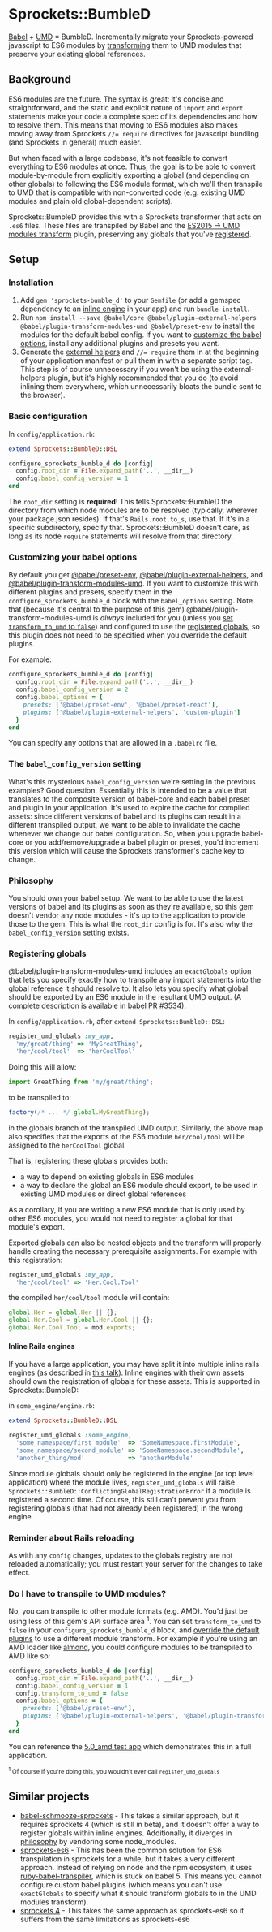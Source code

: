 # Sprockets::BumbleD

[Babel](https://babeljs.io) + [UMD](https://github.com/umdjs/umd) = BumbleD.
Incrementally migrate your Sprockets-powered javascript to ES6 modules by
[transforming](https://en.wikipedia.org/wiki/Bumblebee_(Transformers)) them
to UMD modules that preserve your existing global references.

## Background

ES6 modules are the future. The syntax is great: it's concise and
straightforward, and the static and explicit nature of `import` and `export`
statements make your code a complete spec of its dependencies and how to
resolve them. This means that moving to ES6 modules also makes moving away
from Sprockets `//= require` directives for javascript bundling (and Sprockets
in general) much easier.

But when faced with a large codebase, it's not feasible to convert everything
to ES6 modules at once. Thus, the goal is to be able to convert
module-by-module from explicitly exporting a global (and depending on other
globals) to following the ES6 module format, which we'll then transpile to UMD
that is compatible with non-converted code (e.g. existing UMD modules and
plain old global-dependent scripts).

Sprockets::BumbleD provides this with a Sprockets transformer that acts on
`.es6` files. These files are transpiled by Babel and the
[ES2015 -> UMD modules transform] plugin, preserving any globals that you've
[registered](#registering-globals).

[ES2015 -> UMD modules transform]: https://github.com/babel/babel/tree/v7.3.4/packages/babel-plugin-transform-modules-umd

## Setup

### Installation

1. Add `gem 'sprockets-bumble_d'` to your `Gemfile` (or add a gemspec
dependency to an [inline engine](#inline-rails-engines) in your app) and
run `bundle install`.
2. Run `npm install --save @babel/core @babel/plugin-external-helpers @babel/plugin-transform-modules-umd @babel/preset-env`
to install the modules for the default babel config. If you want to
[customize the babel options](#customizing-your-babel-options), install any
additional plugins and presets you want.
3. Generate the [external helpers] and `//= require` them in at the beginning
of your application manifest or pull them in with a separate script tag. This
step is of course unnecessary if you won't be using the external-helpers
plugin, but it's highly recommended that you do (to avoid inlining them
everywhere, which unnecessarily bloats the bundle sent to the browser).

[external helpers]: https://babeljs.io/docs/plugins/external-helpers

### Basic configuration

In `config/application.rb`:
```ruby
extend Sprockets::BumbleD::DSL

configure_sprockets_bumble_d do |config|
  config.root_dir = File.expand_path('..', __dir__)
  config.babel_config_version = 1
end
```

The `root_dir` setting is **required**! This tells Sprockets::BumbleD the
directory from which node modules are to be resolved (typically, wherever your
package.json resides). If that's `Rails.root.to_s`, use that. If it's in a
specific subdirectory, specify that. Sprockets::BumbleD doesn't care, as long
as its node `require` statements will resolve from that directory.

### Customizing your babel options

By default you get [@babel/preset-env], [@babel/plugin-external-helpers], and
[@babel/plugin-transform-modules-umd]. If you want to customize this with
different plugins and presets, specify them in the
`configure_sprockets_bumble_d` block with the `babel_options` setting. Note
that (because it's central to the purpose of this gem)
@babel/plugin-transform-modules-umd is _always_ included for you (unless
you [set `transform_to_umd` to `false`](#do-i-have-to-transpile-to-umd-modules))
and configured to use the [registered globals](#registering-globals), so this
plugin does not need to be specified when you override the default plugins.

[@babel/preset-env]: https://babeljs.io/docs/en/babel-preset-env
[@babel/plugin-external-helpers]: https://babeljs.io/docs/en/babel-plugin-external-helpers
[@babel/plugin-transform-modules-umd]: https://babeljs.io/docs/en/babel-plugin-transform-modules-umd

For example:
```ruby
configure_sprockets_bumble_d do |config|
  config.root_dir = File.expand_path('..', __dir__)
  config.babel_config_version = 2
  config.babel_options = {
    presets: ['@babel/preset-env', '@babel/preset-react'],
    plugins: ['@babel/plugin-external-helpers', 'custom-plugin']
  }
end
```

You can specify any options that are allowed in a `.babelrc` file.

### The `babel_config_version` setting

What's this mysterious `babel_config_version` we're setting in the previous
examples? Good question. Essentially this is intended to be a value that
translates to the composite version of babel-core and each babel preset
and plugin in your application. It's used to expire the cache for compiled
assets: since different versions of babel and its plugins can result in a
different transpiled output, we want to be able to invalidate the cache
whenever we change our babel configuration. So, when you upgrade babel-core
or you add/remove/upgrade a babel plugin or preset, you'd increment this
version which will cause the Sprockets transformer's cache key to change.

### Philosophy

You should own your babel setup. We want to be able to use the latest versions
of babel and its plugins as soon as they're available, so this gem doesn't
vendor any node modules - it's up to the application to provide those to the
gem. This is what the `root_dir` config is for. It's also why the
`babel_config_version` setting exists.

### Registering globals

@babel/plugin-transform-modules-umd includes an `exactGlobals` option that lets
you specify exactly how to transpile any import statements into the global
reference it should resolve to. It also lets you specify what global should be
exported by an ES6 module in the resultant UMD output. (A complete description
is available in [babel PR #3534]).

[babel PR #3534]: (https://github.com/babel/babel/pull/3534)

In `config/application.rb`, after `extend Sprockets::BumbleD::DSL`:
```ruby
register_umd_globals :my_app,
  'my/great/thing' => 'MyGreatThing',
  'her/cool/tool'  => 'herCoolTool'
```

Doing this will allow:
```js
import GreatThing from 'my/great/thing';
```
to be transpiled to:
```js
factory(/* ... */ global.MyGreatThing);
```
in the globals branch of the transpiled UMD output. Similarly, the above map
also specifies that the exports of the ES6 module `her/cool/tool` will be
assigned to the `herCoolTool` global.

That is, registering these globals provides both:
- a way to depend on existing globals in ES6 modules
- a way to declare the global an ES6 module should export, to be used in
existing UMD modules or direct global references

As a corollary, if you are writing a new ES6 module that is only used by other
ES6 modules, you would not need to register a global for that module's export.

Exported globals can also be nested objects and the transform will properly
handle creating the necessary prerequisite assignments. For example with this
registration:
```ruby
register_umd_globals :my_app,
  'her/cool/tool' => 'Her.Cool.Tool'
```
the compiled `her/cool/tool` module will contain:
```js
global.Her = global.Her || {};
global.Her.Cool = global.Her.Cool || {};
global.Her.Cool.Tool = mod.exports;
```

#### Inline Rails engines

If you have a large application, you may have split it into multiple inline
rails engines (as described in [this talk]). Inline engines with their own
assets should own the registration of globals for these assets. This is
supported in Sprockets::BumbleD:

[this talk]: https://www.youtube.com/watch?v=-54SDanDC00

in `some_engine/engine.rb`:
```ruby
extend Sprockets::BumbleD::DSL

register_umd_globals :some_engine,
  'some_namespace/first_module'  => 'SomeNamespace.firstModule',
  'some_namespace/second_module' => 'SomeNamespace.secondModule',
  'another_thing/mod'            => 'anotherModule'
```

Since module globals should only be registered in the engine (or top level
application) where the module lives, `register_umd_globals` will raise
`Sprockets::BumbleD::ConflictingGlobalRegistrationError` if a module is
registered a second time. Of course, this still can't prevent you from
registering globals (that had not already been registered) in the wrong engine.

### Reminder about Rails reloading

As with any `config` changes, updates to the globals registry are not
reloaded automatically; you must restart your server for the changes to take
effect.

### Do I have to transpile to UMD modules?

No, you can transpile to other module formats (e.g. AMD). You'd just be using
less of this gem's API surface area <sup>1</sup>. You can set `transform_to_umd` to
`false` in your `configure_sprockets_bumble_d` block, and
[override the default plugins](#customizing-your-babel-options) to use a
different module transform. For example if you're using an AMD loader like
[almond], you could configure modules to be transpiled to AMD like so:

[almond]: https://github.com/requirejs/almond

```rb
configure_sprockets_bumble_d do |config|
  config.root_dir = File.expand_path('..', __dir__)
  config.babel_config_version = 1
  config.transform_to_umd = false
  config.babel_options = {
    presets: ['@babel/preset-env'],
    plugins: ['@babel/plugin-external-helpers', '@babel/plugin-transform-modules-amd']
  }
end
```

You can reference the [5.0_amd test app](./test/test_apps/5.0_amd) which
demonstrates this in a full application.

<sup><sup>1</sup> Of course if you're doing this, you wouldn't ever call
`register_umd_globals`</sup>

## Similar projects

- [babel-schmooze-sprockets] - This takes a similar approach, but it requires
  sprockets 4 (which is still in beta), and it doesn't offer a way to register
  globals within inline engines. Additionally, it diverges in
  [philosophy](#philosophy) by vendoring some node_modules.
- [sprockets-es6] - This has been the common solution for ES6 transpilation in
  sprockets for a while, but it takes a very different approach. Instead of
  relying on node and the npm ecosystem, it uses [ruby-babel-transpiler], which
  is stuck on babel 5. This means you cannot configure custom babel plugins
  (which means you can't use `exactGlobals` to specify what it should transform
  globals to in the UMD modules transform).
- [sprockets 4] - This takes the same approach as sprockets-es6 so it suffers
  from the same limitations as sprockets-es6

[babel-schmooze-sprockets]: https://github.com/fnando/babel-schmooze-sprockets
[ruby-babel-transpiler]: https://github.com/babel/ruby-babel-transpiler
[sprockets-es6]: https://github.com/TannerRogalsky/sprockets-es6
[sprockets 4]: https://github.com/rails/sprockets/tree/v4.0.0.beta4
